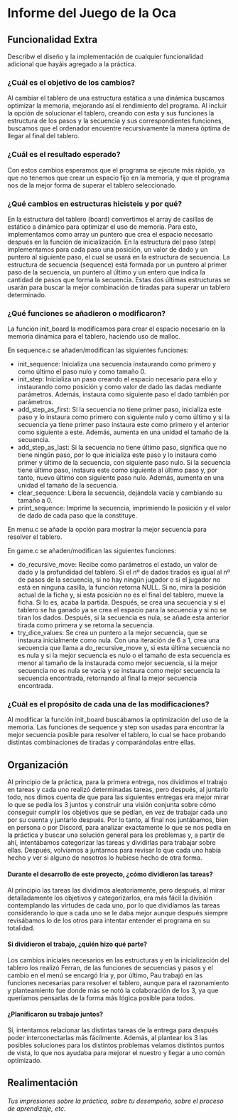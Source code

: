 # Informe del Juego de la Oca

## Funcionalidad Extra
Describw el diseño y la implementación de cualquier funcionalidad adicional que hayáis agregado a la práctica.

### ¿Cuál es el objetivo de los cambios?
Al cambiar el tablero de una estructura estática a una dinámica buscamos optimizar la
memoria, mejorando así el rendimiento del programa.
Al incluir la opción de solucionar el tablero, creando con esta y sus funciones la
estructura de los pasos y la secuencia y sus correspondientes funciones, buscamos que
el ordenador encuentre recursivamente la manera óptima de llegar al final del tablero.

### ¿Cuál es el resultado esperado?
Con estos cambios esperamos que el programa se ejecute más rápido, ya que no
tenemos que crear un espacio fijo en la memoria, y que el programa nos de la mejor
forma de superar el tablero seleccionado.

### ¿Qué cambios en estructuras hicisteis y por qué?
En la estructura del tablero (board) convertimos el array de casillas de estático a dinámico
para optimizar el uso de memoria. Para esto, implementamos como array un puntero que
crea el espacio necesario después en la función de inicialización.
En la estructura del paso (step) implementamos para cada paso una posición, un valor de
dado y un puntero al siguiente paso, el cual se usará en la estructura de secuencia.
La estructura de secuencia (sequence) está formada por un puntero al primer paso de la
secuencia, un puntero al último y un entero que indica la cantidad de pasos que forma la
secuencia.
Estas dos últimas estructuras se usarán para buscar la mejor combinación de tiradas
para superar un tablero determinado.

### ¿Qué funciones se añadieron o modificaron?
La función init_board la modificamos para crear el espacio necesario en la memoria
dinámica para el tablero, haciendo uso de malloc.

En sequence.c se añaden/modifican las siguientes funciones:
- init_sequence: Inicializa una secuencia instaurando como primero y como último el
paso nulo y como tamaño 0.
- init_step: Inicializa un paso creando el espacio necesario para ello y instaurando
como posición y como valor de dado las dadas mediante parámetros. Además,
instaura como siguiente paso el dado también por parámetros.
- add_step_as_first: Si la secuencia no tiene primer paso, inicializa este paso y lo
instaura como primero con siguiente nulo y como último y si la secuencia ya tiene
primer paso instaura este como primero y el anterior como siguiente a este.
Además, aumenta en una unidad el tamaño de la secuencia.
- add_step_as_last: Si la secuencia no tiene último paso, significa que no tiene ningún
paso, por lo que inicializa este paso y lo instaura como primer y último de la
secuencia, con siguiente paso nulo. Si la secuencia tiene último paso, instaura este
como siguiente al último paso y, por tanto, nuevo último con siguiente paso nulo.
Además, aumenta en una unidad el tamaño de la secuencia.
- clear_sequence: Libera la secuencia, dejándola vacía y cambiando su tamaño a 0.
- print_sequence: Imprime la secuencia, imprimiendo la posición y el valor de dado de
cada paso que la constituye.

En menu.c se añade la opción para mostrar la mejor secuencia para resolver el tablero.

En game.c se añaden/modifican las siguientes funciones:
- do_recursive_move: Recibe como parámetros el estado, un valor de dado y la
profundidad del tablero. Si el nº de dados tirados es igual al nº de pasos de la
secuencia, si no hay ningún jugador o si el jugador no está en ninguna casilla, la
función retorna NULL. Si no, mira la posición actual de la ficha y, si esta posición no
es el final del tablero, mueve la ficha. Si lo es, acaba la partida. Después, se crea
una secuencia y si el tablero se ha ganado ya se crea el espacio para la secuencia y
si no se tiran los dados. Después, si la secuencia es nula, se añade esta anterior
tirada como primera y se retorna la secuencia.
- try_dice_values: Se crea un puntero a la mejor secuencia, que se instaura
inicialmente como nula. Con una iteración de 6 a 1, crea una secuencia que llama a
do_recursive_move y, si esta última secuencia no es nula y si la mejor secuencia es
nulo o el tamaño de esta secuencia es menor al tamaño de la instaurada como
mejor secuencia, si la mejor secuencia no es nula se vacía y se instaura como mejor
secuencia la secuencia encontrada, retornando al final la mejor secuencia
encontrada.


### ¿Cuál es el propósito de cada una de las modificaciones?
Al modificar la función init_board buscábamos la optimización del uso de la memoria.
Las funciones de sequence y step son usadas para encontrar la mejor secuencia posible
para resolver el tablero, lo cual se hace probando distintas combinaciones de tiradas y
comparándolas entre ellas.

## Organización
Al principio de la práctica, para la primera entrega, nos dividimos el trabajo en tareas y
cada uno realizó determinadas tareas, pero después, al juntarlo todo, nos dimos cuenta
de que para las siguientes entregas era mejor mirar lo que se pedía los 3 juntos y
construir una visión conjunta sobre cómo conseguir cumplir los objetivos que se pedían,
en vez de trabajar cada uno por su cuenta y juntarlo después. Por lo tanto, al final nos
juntábamos, bien en persona o por Discord, para analizar exactamente lo que se nos
pedía en la práctica y buscar una solución general para los problemas y, a partir de ahí,
intentábamos categorizar las tareas y dividirlas para trabajar sobre ellas. Después,
volvíamos a juntarnos para revisar lo que cada uno había hecho y ver si alguno de
nosotros lo hubiese hecho de otra forma.

#### Durante el desarrollo de este proyecto, ¿cómo dividieron las tareas?
Al principio las tareas las dividimos aleatoriamente, pero después, al mirar
detalladamente los objetivos y categorizarlos, era más fácil la división contemplando las
virtudes de cada uno, por lo que dividíamos las tareas considerando lo que a cada uno
se le daba mejor aunque después siempre revisábamos lo de los otros para intentar
entender el programa en su totalidad.

#### Si dividieron el trabajo, ¿quién hizo qué parte?
Los cambios iniciales necesarios en las estructuras y en la inicialización del tablero los
realizó Ferran, de las funciones de secuencias y pasos y el cambio en el menú se encargó
Iria y, por último, Pau trabajó en las funciones necesarias para resolver el tablero, aunque
para el razonamiento y planteamiento fue donde más se notó la colaboración de los 3, ya
que queríamos pensarlas de la forma más lógica posible para todos.

#### ¿Planificaron su trabajo juntos?
Sí, intentamos relacionar las distintas tareas de la entrega para después poder
interconectarlas más fácilmente. Además, al plantear los 3 las posibles soluciones para
los distintos problemas veíamos distintos puntos de vista, lo que nos ayudaba para
mejorar el nuestro y llegar a uno común optimizado.

## Realimentación

###### Tus impresiones sobre la práctica, sobre tu desempeño, sobre el proceso de aprendizaje, etc. 